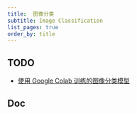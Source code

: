 ```yaml
---
title:  图像分类
subtitle: Image Classification
list_pages: true
order_by: title
---
```


## TODO

* [使用 Google Colab 训练的图像分类模型](https://mp.weixin.qq.com/s/41WNBhDWua0ptSyPMuY36w) 

## Doc
